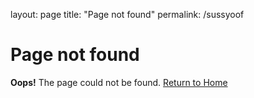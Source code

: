 layout: page
title: "Page not found"
permalink: /sussyoof

# Page not found

**Oops!** The page could not be found.
[Return to Home](/YvMSjwHsdHUzSFvcqGmaDMvfhStDrJHQbapJqezwFjGGrcysyw)
